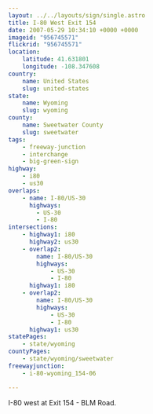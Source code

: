 ```yaml
---
layout: ../../layouts/sign/single.astro
title: I-80 West Exit 154
date: 2007-05-29 10:34:10 +0000 +0000
imageid: "956745571"
flickrid: "956745571"
location:
    latitude: 41.631801
    longitude: -108.347608
country:
    name: United States
    slug: united-states
state:
    name: Wyoming
    slug: wyoming
county:
    name: Sweetwater County
    slug: sweetwater
tags:
    - freeway-junction
    - interchange
    - big-green-sign
highway:
    - i80
    - us30
overlaps:
    - name: I-80/US-30
      highways:
        - US-30
        - I-80
intersections:
    - highway1: i80
      highway2: us30
    - overlap2:
        name: I-80/US-30
        highways:
            - US-30
            - I-80
      highway1: i80
    - overlap2:
        name: I-80/US-30
        highways:
            - US-30
            - I-80
      highway1: us30
statePages:
    - state/wyoming
countyPages:
    - state/wyoming/sweetwater
freewayjunction:
    - i-80-wyoming_154-06

---
```

I-80 west at Exit 154 - BLM Road.